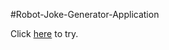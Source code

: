 #Robot-Joke-Generator-Application

Click [here](https://radhe127.github.io/Robot-Joke-Generator-Application/) to try.
